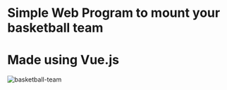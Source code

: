 # Simple Web Program to mount your basketball team
# Made using Vue.js

![basketball-team](https://user-images.githubusercontent.com/79550534/173068669-36a1f092-e67f-4202-8282-29ca4b2185fd.PNG)
